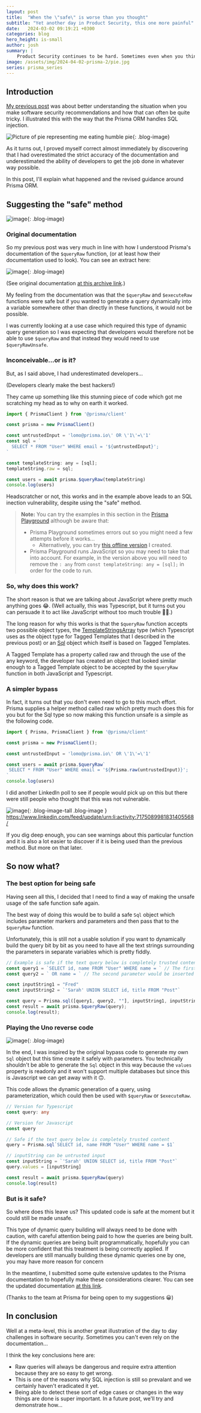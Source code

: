 ```yaml
---
layout: post
title:  "When the \"safe\" is worse than you thought"
subtitle: "Yet another day in Product Security, this one more painful"
date:   2024-03-02 09:19:21 +0300
categories: blog
hero_height: is-small
author: josh
summary: |
    Product Security continues to be hard. Sometimes even when you think you have the solution, reality bites back. In this post I will take you through how I had to eat humble pie after my previous blog post.
image: /assets/img/2024-04-02-prisma-2/pie.jpg
series: prisma_series
---
```


## Introduction

[My previous post](/blog/2024/02/20/when-the-safe-is-bad-and-the-unsafe-is-safe.html) was about better understanding the situation when you make software security recommendations and how that can often be quite tricky. I illustrated this with the way that the Prisma ORM handles SQL injection.

![Picture of pie representing me eating humble pie](/assets/img/2024-04-02-prisma-2/pie.jpg){: .blog-image}

As it turns out, I proved myself correct almost immediately by discovering that I had overestimated the strict accuracy of the documentation and underestimated the ability of developers to get the job done in whatever way possible.

In this post, I'll explain what happened and the revised guidance around Prisma ORM.

## Suggesting the "safe" method

![image](/assets/img/2024-04-02-prisma-2/inconceivable.png){: .blog-image}

### Original documentation

So my previous post was very much in line with how I understood Prisma's documentation of the `$queryRaw` function, (or at least how their documentation used to look). You can see an extract here:

![image](/assets/img/2024-04-02-prisma-2/docs-extract.png){: .blog-image}

(See original documentation [at this archive link](https://web.archive.org/web/20240229151956/https://www.prisma.io/docs/orm/prisma-client/queries/raw-database-access/raw-queries#raw-queries-with-relational-databases).)

My feeling from the documentation was that the `$queryRaw` and `$executeRaw` functions were safe but if you wanted to generate a query dynamically into a variable somewhere other than directly in these functions, it would not be possible.

I was currently looking at a use case which required this type of dynamic query generation so I was expecting that developers would therefore not be able to use `$queryRaw` and that instead they would need to use `$queryRawUnsafe`.

### Inconceivable...or is it?

But, as I said above, I had underestimated developers...

(Developers clearly make the best hackers!)

They came up something like this stunning piece of code which got me scratching my head as to why on earth it worked.

```js
import { PrismaClient } from '@prisma/client'

const prisma = new PrismaClient()

const untrustedInput = 'lomo@prisma.io\' OR \'1\'=\'1'
const sql = `
  SELECT * FROM "User" WHERE email = '${untrustedInput}';
`

const templateString: any = [sql];
templateString.raw = sql;

const users = await prisma.$queryRaw(templateString)
console.log(users)
```

Headscratcher or not, this works and in the example above leads to an SQL inection vulnerability, despite using the "safe" method.

> **Note:** You can try the examples in this section in the [Prisma Playground](https://playground.prisma.io/examples/advanced/raw-queries/with-argument) although be aware that:
>
> - Prisma Playground sometimes errors out so you might need a few attempts before it works...
>   - Alternatively, you can try [this offline version](https://github.com/BounceSecurity/prisma-playground-simulator) I created.
> - Prisma Playground runs JavaScript so you may need to take that into account. For example, in the version above you will need to remove the `: any` from `const templateString: any = [sql];` in order for the code to run.

### So, why does this work?

The short reason is that we are talking about JavaScript where pretty much anything goes 😂. (Well actually, this was Typescript, but it turns out you can persuade it to act like JavaScript without too much trouble 🤦‍♂️.)

The long reason for why this works is that the `$queryRaw` function accepts two possible object types, the [TemplateStringsArray](https://microsoft.github.io/PowerBI-JavaScript/interfaces/_node_modules_typedoc_node_modules_typescript_lib_lib_es5_d_.templatestringsarray.html) type (which Typescript uses as the object type for Tagged Templates that I described in the previous post) or an [Sql](https://github.com/blakeembrey/sql-template-tag) object which itself is based on Tagged Templates.

A Tagged Template has a property called raw and through the use of the any keyword, the developer has created an object that looked similar enough to a Tagged Template object to be accepted by the `$queryRaw` function in both JavaScript and Typescript.

### A simpler bypass

In fact, it turns out that you don't even need to go to this much effort. Prisma supplies a helper method called raw which pretty much does this for you but for the Sql type so now making this function unsafe is a simple as the following code.

```ts
import { Prisma, PrismaClient } from '@prisma/client'

const prisma = new PrismaClient();

const untrustedInput = 'lomo@prisma.io\' OR \'1\'=\'1'

const users = await prisma.$queryRaw`
 SELECT * FROM "User" WHERE email = '${Prisma.raw(untrustedInput)}';
`
console.log(users)
```

I did another LinkedIn poll to see if people would pick up on this but there were still people who thought that this was not vulnerable.

![image](/assets/img/2024-04-02-prisma-2/linkedinpoll.png){: .blog-image-tall .blog-image }
<https://www.linkedin.com/feed/update/urn:li:activity:7175089981831405568/>

If you dig deep enough, you can see warnings about this particular function and it is also a lot easier to discover if it is being used than the previous method. But more on that later.

## So now what?

### The best option for being safe

Having seen all this, I decided that I need to find a way of making the unsafe usage of the safe function safe again.

The best way of doing this would be to build a safe `Sql` object which includes parameter markers and parameters and then pass that to the `$queryRaw` function.

Unfortunately, this is still not a usable solution if you want to dynamically build the query bit by bit as you need to have all the text strings surrounding the parameters in separate variables which is pretty fiddly.

```ts
// Example is safe if the text query below is completely trusted content
const query1 = `SELECT id, name FROM "User" WHERE name = ` // The first parameter would be inserted after this string
const query2 = ` OR name = ` // The second parameter would be inserted after this string

const inputString1 = "Fred"
const inputString2 = `'Sarah' UNION SELECT id, title FROM "Post"`

const query = Prisma.sql([query1, query2, ""], inputString1, inputString2)
const result = await prisma.$queryRaw(query);
console.log(result);
```

### Playing the Uno reverse code

![image](/assets/img/2024-04-02-prisma-2/unoreverse.png){: .blog-image}

In the end, I was inspired by the original bypass code to generate my own `Sql` object but this time create it safely with parameters. You technically shouldn't be able to generate the `Sql` object in this way because the `values` property is readonly and it won't support multiple databases but since this is Javascript we can get away with it 🙃.

This code allows the dynamic generation of a query, using parameterization, which could then be used with `$queryRaw` or `$executeRaw`.

```ts
// Version for Typescript
const query: any

// Version for Javascript
const query

// Safe if the text query below is completely trusted content
query = Prisma.sql`SELECT id, name FROM "User" WHERE name = $1`

// inputString can be untrusted input
const inputString = `'Sarah' UNION SELECT id, title FROM "Post"`
query.values = [inputString]

const result = await prisma.$queryRaw(query)
console.log(result)
```

### But is it safe?

So where does this leave us? This updated code is safe at the moment but it could still be made unsafe.

This type of dynamic query building will always need to be done with caution, with careful attention being paid to how the queries are being built. If the dynamic queries are being built programmatically, hopefully you can be more confident that this treatment is being correctly applied. If developers are still manually building these dynamic queries one by one, you may have more reason for concern

In the meantime, I submitted some quite extensive updates to the Prisma documentation to hopefully make these considerations clearer. You can see the updated documentation [at this link](https://www.prisma.io/docs/orm/prisma-client/queries/raw-database-access/raw-queries#sql-injection-prevention).

(Thanks to the team at Prisma for being open to my suggestions 😀)

## In conclusion

Well at a meta-level, this is another great illustration of the day to day challenges in software security. Sometimes you can't even rely on the documentation...

I think the key conclusions here are:

- Raw queries will always be dangerous and require extra attention because they are so easy to get wrong.
- This is one of the reasons why SQL injection is still so prevalant and we certainly haven't eradicated it yet.
- Being able to detect these sort of edge cases or changes in the way things are done is super important. In a future post, we'll try and demonstrate how...





